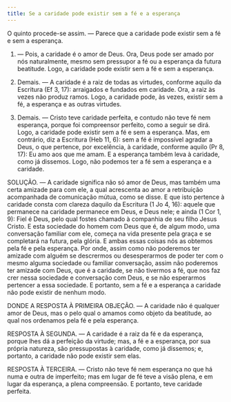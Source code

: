 ```yaml
---
title: Se a caridade pode existir sem a fé e a esperança
---
```


O quinto procede-se assim. — Parece que a caridade pode existir sem a fé e sem a esperança.  

1. — Pois, a caridade é o amor de Deus. Ora, Deus pode ser amado por nós naturalmente, mesmo sem pressupor a fé ou a esperança da futura beatitude. Logo, a caridade pode existir sem a fé e sem a esperança.  

2. Demais. — A caridade é a raiz de todas as virtudes, conforme aquilo da Escritura (Ef 3, 17): arraigados e fundados em caridade. Ora, a raiz às vezes não produz ramos. Logo, a caridade pode, às vezes, existir sem a fé, a esperança e as outras virtudes.  

3. Demais. — Cristo teve caridade perfeita, e contudo não teve fé nem esperança, porque foi compreensor perfeito, como a seguir se dirá. Logo, a caridade pode existir sem a fé e sem a esperança.  Mas, em contrário, diz a Escritura (Heb 11, 6): sem a fé é impossível agradar a Deus, o que pertence, por excelência, à caridade, conforme aquilo (Pr 8, 17): Eu amo aos que me amam. E a esperança também leva à caridade, como já dissemos. Logo, não podemos ter a fé sem a esperança e a caridade.  

SOLUÇÃO. — A caridade significa não só amor de Deus, mas também uma certa amizade para com ele, a qual acrescenta ao amor a retribuição acompanhada de comunicação mútua, como se disse. E que isto pertence à caridade consta com clareza daquilo da Escritura (1 Jo 4, 16): aquele que permanece na caridade permanece em Deus, e Deus nele; e ainda (1 Cor 1, 9): Fiel é Deus, pelo qual fostes chamado à companhia de seu filho Jesus Cristo. E esta sociedade do homem com Deus que é, de algum modo, uma conversação familiar com ele, começa na vida presente pela graça e se completará na futura, pela glória. E ambas essas coisas nós as obtemos pela fé e pela esperança. Por onde, assim como não poderemos ter amizade com alguém se descrermos ou desesperarmos de poder ter com o mesmo alguma sociedade ou familiar conversação, assim não poderemos ter amizade com Deus, que é a caridade, se não tivermos a fé, que nos faz crer nessa sociedade e conversação com Deus, e se não esperarmos pertencer a essa sociedade. E portanto, sem a fé e a esperança a caridade não pode existir de nenhum modo.  

DONDE A RESPOSTA À PRIMEIRA OBJEÇÃO. — A caridade não é qualquer amor de Deus, mas o pelo qual o amamos como objeto da beatitude, ao qual nos ordenamos pela fé e pela esperança.  

RESPOSTA À SEGUNDA. — A caridade é a raiz da fé e da esperança, porque lhes dá a perfeição da virtude; mas, a fé e a esperança, por sua própria natureza, são pressupostas à caridade, como já dissemos; e, portanto, a caridade não pode existir sem elas.  

RESPOSTA À TERCEIRA. — Cristo não teve fé nem esperança no que há numa e outra de imperfeito; mas em lugar de fé teve a visão plena, e em lugar da esperança, a plena compreensão. E portanto, teve caridade perfeita.